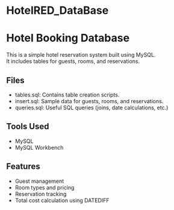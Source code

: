 # HotelRED_DataBase
# Hotel Booking Database 

This is a simple hotel reservation system built using MySQL.  
It includes tables for guests, rooms, and reservations.

## Files

- tables.sql: Contains table creation scripts.
- insert.sql: Sample data for guests, rooms, and reservations.
- queries.sql: Useful SQL queries (joins, date calculations, etc.)

## Tools Used

- MySQL
- MySQL Workbench

## Features

- Guest management
- Room types and pricing
- Reservation tracking
- Total cost calculation using DATEDIFF
